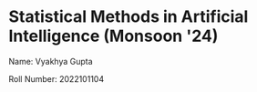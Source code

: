 # Statistical Methods in Artificial Intelligence (Monsoon '24)

Name: Vyakhya Gupta

Roll Number: 2022101104
